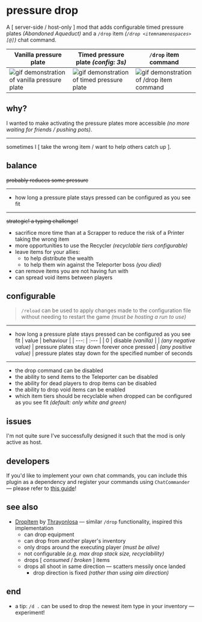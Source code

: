 # pressure drop

A \[ server-side / host-only \] mod that adds configurable timed pressure plates *(Abandoned Aqueduct)* and a `/drop` item *(`/drop <itemnamenospaces> [@]`)* chat command.

Vanilla pressure plate | Timed pressure plate *(config: 3s)* | `/drop` item command
--- | --- | ---
![gif demonstration of vanilla pressure plate](https://github.com/itsschwer/pressure-drop/blob/main/xtra/demo-pressure-plate-vanilla.gif?raw=true) | ![gif demonstration of timed pressure plate](https://github.com/itsschwer/pressure-drop/blob/main/xtra/demo-pressure-plate-timed.gif?raw=true) | ![gif demonstration of /drop item command](https://github.com/itsschwer/pressure-drop/blob/main/xtra/demo-drop-item.gif?raw=true)

## why?

I wanted to make activating the pressure plates more accessible *(no more waiting for friends / pushing pots)*.

---

sometimes I \[ take the wrong item / want to help others catch up \].

## balance

~~probably reduces some pressure~~

---

- how long a pressure plate stays pressed can be configured as you see fit

---

~~strategic! a typing challenge!~~

- sacrifice more time than at a Scrapper to reduce the risk of a Printer taking the wrong item
- more opportunities to use the Recycler *(recyclable tiers configurable)*
- leave items for your allies:
    - to help distribute the wealth
    - to help them win against the Teleporter boss *(you died)*
- can remove items you are not having fun with
- can spread void items between players

## configurable

> `/reload` can be used to apply changes made to the configuration file without needing to restart the game *(must be hosting a run to use)*

---

- how long a pressure plate stays pressed can be configured as you see fit
    | value | behaviour |
    |  ---: | :---      |
    |     0 | disable *(vanilla)* |
    | *(any negative value)* | pressure plates stay down forever once pressed
    | *(any positive value)* | pressure plates stay down for the specified number of seconds

---

- the drop command can be disabled
- the ability to send items to the Teleporter can be disabled
- the ability for dead players to drop items can be disabled
- the ability to drop void items can be enabled
- which item tiers should be recyclable when dropped can be configured as you see fit *(default: only white and green)*

## issues

I'm not quite sure I've successfully designed it such that the mod is only active as host.

## developers

If you'd like to implement your own chat commands, you can include this plugin as a dependency and register your commands using `ChatCommander` — please refer to [this guide](https://github.com/itsschwer/pressure-drop/blob/main/xtra/developers.md)!

## see also

- [DropItem](https://thunderstore.io/package/Thrayonlosa/DropItem/) by [Thrayonlosa](https://thunderstore.io/package/Thrayonlosa/) — similar `/drop` functionality, inspired this implementation
    - can drop equipment
    - can drop from another player's inventory
    - only drops around the executing player *(must be alive)*
    - not configurable *(e.g. max drop stack size, recyclability)*
    - drops \[ *consumed* / *broken* \] items
    - drops all shoot in same direction — scatters messily once landed
        - drop direction is fixed *(rather than using aim direction)*

## end
- a tip: `/d .` can be used to drop the newest item type in your inventory — experiment!

